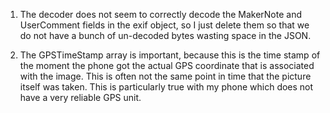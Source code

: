 1. The decoder does not seem to correctly decode the MakerNote and UserComment
fields in the exif object, so I just delete them so that we do not
have a bunch of un-decoded bytes wasting space in the JSON.

2. The GPSTimeStamp array is important, because this is the time
stamp of the moment the phone got the actual GPS coordinate that is
associated with the image. This is often not the same point in time
that the picture itself was taken. This is particularly true with
my phone which does not have a very reliable GPS unit.
